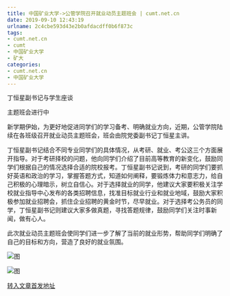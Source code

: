 ```yaml
---
title: 中国矿业大学->公管学院召开就业动员主题班会 | cumt.net.cn
date: 2019-09-10 12:43:19
urlname: 2c4cbe593d43e2b0afdacdff0b6f873c
tags: 
- cumt.net.cn
- cumt
- 中国矿业大学
- 矿大
categories:
- cumt.net.cn
- 中国矿业大学
---
```



丁恒星副书记与学生座谈

主题班会进行中

新学期伊始，为更好地促进同学们的学习备考、明确就业方向，近期，公管学院陆续在各班级召开就业动员主题班会，班会由院党委副书记丁恒星主讲。

丁恒星副书记结合不同专业同学们的具体情况，从考研、就业、考公这三个方面展开指导。对于考研择校的问题，他向同学们介绍了目前高等教育的新变化，鼓励同学们根据自己的情况选择合适的院校报考。丁恒星副书记说到，考研的同学们要抓好英语和政治的学习，掌握答题方式，知道如何阐释，要锻炼体力和意志力，给自己积极的心理暗示，树立自信心。对于选择就业的同学，他建议大家要积极关注学校就业指导中心发布的各类招聘信息，找准目标就业行业和就业地域，鼓励大家积极参加就业招聘会，抓住企业招聘的黄金时节，尽早就业。对于选择考公务员的同学，丁恒星副书记则建议大家多做真题，寻找答题规律，鼓励同学们关注时事新闻，做有心人。

此次就业动员主题班会使同学们进一步了解了当前的就业形势，帮助同学们明确了自己的目标和方向，营造了良好的就业氛围。



![图](http://xwzx.cumt.edu.cn/_upload/article/images/75/93/bc9e84b24fe4959201c2be4a8b1c/e4c2d807-6e50-40d8-88fc-ca458d4a9008.jpg)

![图](http://xwzx.cumt.edu.cn/_upload/article/images/75/93/bc9e84b24fe4959201c2be4a8b1c/19cece63-bf3d-4cdb-93c7-0bebba831e53.jpg)

[转入文章首发地址](http://xwzx.cumt.edu.cn/3d/df/c523a540127/page.htm)